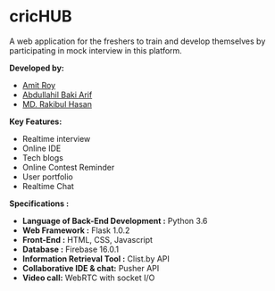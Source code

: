 # cricHUB
A web application for the freshers to train and develop themselves by participating in mock interview in this platform.


**Developed by:**
- [Amit Roy](https://github.com/AmitRoy7)
- [Abdullahil Baki Arif](https://github.com/ahbarif)
- [MD. Rakibul Hasan](https://github.com/rht20)


**Key Features:**
- Realtime interview
- Online IDE
- Tech blogs
- Online Contest Reminder
- User portfolio
- Realtime Chat


**Specifications :**
- **Language of Back-End Development :** Python 3.6
- **Web Framework :** Flask 1.0.2
- **Front-End :** HTML, CSS, Javascript
- **Database :** Firebase 16.0.1
- **Information Retrieval Tool :** Clist.by API
- **Collaborative IDE & chat:** Pusher API
- **Video call:**  WebRTC with socket I/O

